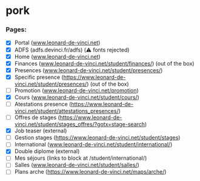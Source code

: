 # pork

### Pages:

- [x] Portal (www.leonard-de-vinci.net)
- [x] ADFS (adfs.devinci.fr/adfs) (⚠️ fonts rejected)
- [x] Home (www.leonard-de-vinci.net)
- [x] Finances (www.leonard-de-vinci.net/student/finances/) (out of the box)
- [x] Presences (www.leonard-de-vinci.net/student/presences/)
- [x] Specific presence (https://www.leonard-de-vinci.net/student/presences/<token>) (out of the box)
- [ ] Promotion (www.leonard-de-vinci.net/promotion)
- [x] Cours (www.leonard-de-vinci.net/student/cours/)
- [ ] Atestations presence (https://www.leonard-de-vinci.net/student/attestations_presences/)
- [ ] Offres de stages (https://www.leonard-de-vinci.net/student/stages_offres/?gotx=stage-search)
- [x] Job teaser (external)
- [ ] Gestion stages (https://www.leonard-de-vinci.net/student/stages) 
- [ ] International (www.leonard-de-vinci.net/student/international/)
- [x] Double diplome (external)
- [ ] Mes séjours (links to block at /student/international/)
- [ ] Salles (www.leonard-de-vinci.net/student/salles/)
- [ ] Plans arche (https://www.leonard-de-vinci.net/maps/arche/)
